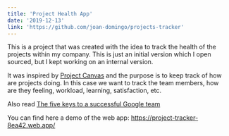 ```yaml
---
title: 'Project Health App'
date: '2019-12-13'
link: 'https://github.com/joan-domingo/projects-tracker'
---
```


This is a project that was created with the idea to track the health of the projects within my company. This is just an
initial version which I open sourced, but I kept working on an internal version.

It was inspired by [Project Canvas](http://www.projectcanvas.dk/) and the purpose is to keep track of how are projects
doing. In this case we want to track the team members, how are they feeling, workload, learning, satisfaction, etc.

Also read [The five keys to a successful Google team](https://rework.withgoogle.com/blog/five-keys-to-a-successful-google-team/)

You can find here a demo of the web app: https://project-tracker-8ea42.web.app/